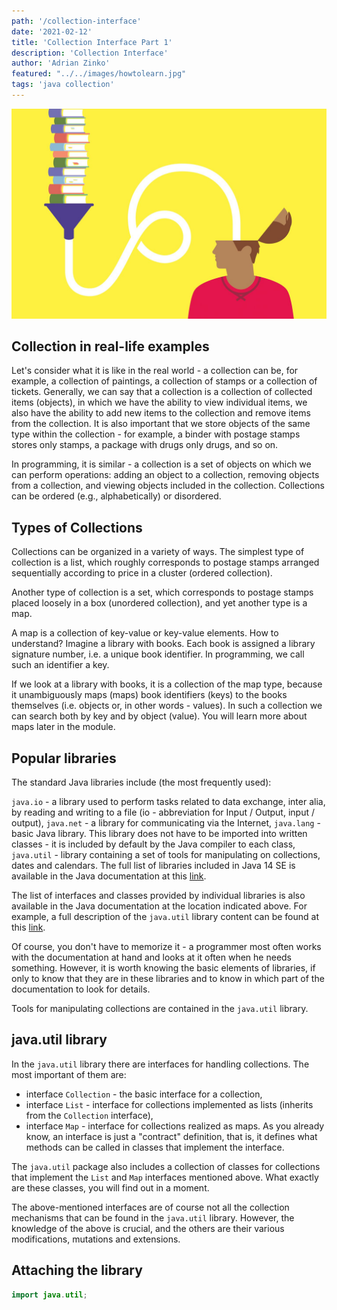 ```yaml
---
path: '/collection-interface'
date: '2021-02-12'
title: 'Collection Interface Part 1'
description: 'Collection Interface'
author: 'Adrian Zinko'
featured: "../../images/howtolearn.jpg"
tags: 'java collection'
---
```


![how to learn](../../images/howtolearn.jpg)

## Collection in real-life examples

Let's consider what it is like in the real world - a collection can be, for example, a collection of paintings, a collection of stamps or a collection of tickets. Generally, we can say that a collection is a collection of collected items (objects), in which we have the ability to view individual items, we also have the ability to add new items to the collection and remove items from the collection. It is also important that we store objects of the same type within the collection - for example, a binder with postage stamps stores only stamps, a package with drugs only drugs, and so on.

In programming, it is similar - a collection is a set of objects on which we can perform operations: adding an object to a collection, removing objects from a collection, and viewing objects included in the collection. Collections can be ordered (e.g., alphabetically) or disordered.

## Types of Collections

Collections can be organized in a variety of ways. The simplest type of collection is a list, which roughly corresponds to postage stamps arranged sequentially according to price in a cluster (ordered collection).

Another type of collection is a set, which corresponds to postage stamps placed loosely in a box (unordered collection), and yet another type is a map.

A map is a collection of key-value or key-value elements. How to understand? Imagine a library with books. Each book is assigned a library signature number, i.e. a unique book identifier. In programming, we call such an identifier a key.

If we look at a library with books, it is a collection of the map type, because it unambiguously maps (maps) book identifiers (keys) to the books themselves (i.e. objects or, in other words - values). In such a collection we can search both by key and by object (value). You will learn more about maps later in the module.

## Popular libraries


The standard Java libraries include (the most frequently used):

`java.io` - a library used to perform tasks related to data exchange, inter alia, by reading and writing to a file (io - abbreviation for Input / Output, input / output),
`java.net` - a library for communicating via the Internet,
`java.lang` - basic Java library. This library does not have to be imported into written classes - it is included by default by the Java compiler to each class,
`java.util` - library containing a set of tools for manipulating on collections, dates and calendars.
The full list of libraries included in Java 14 SE is available in the Java documentation at this [link](https://docs.oracle.com/en/java/javase/14/).

The list of interfaces and classes provided by individual libraries is also available in the Java documentation at the location indicated above. For example, a full description of the `java.util` library content can be found at this [link](https://docs.oracle.com/en/java/javase/14/docs/api/java.base/java/util/package-summary.html).

Of course, you don't have to memorize it - a programmer most often works with the documentation at hand and looks at it often when he needs something. However, it is worth knowing the basic elements of libraries, if only to know that they are in these libraries and to know in which part of the documentation to look for details.

Tools for manipulating collections are contained in the `java.util` library.
## java.util library

In the `java.util` library there are interfaces for handling collections. The most important of them are:

- interface `Collection` - the basic interface for a collection,
- interface `List` - interface for collections implemented as lists (inherits from the `Collection` interface),
- interface `Map` - interface for collections realized as maps.
As you already know, an interface is just a "contract" definition, that is, it defines what methods can be called in classes that implement the interface.

The `java.util` package also includes a collection of classes for collections that implement the `List` and `Map` interfaces mentioned above. What exactly are these classes, you will find out in a moment.

The above-mentioned interfaces are of course not all the collection mechanisms that can be found in the `java.util` library. However, the knowledge of the above is crucial, and the others are their various modifications, mutations and extensions.

## Attaching the library

```java
import java.util;
```
